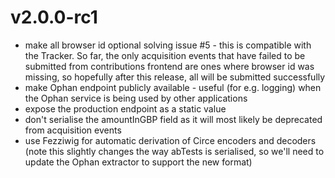 # v2.0.0-rc1
* make all browser id optional solving issue #5 - this is compatible with the Tracker. So far, the only acquisition events that have failed to be submitted from contributions frontend are ones where browser id was missing, so hopefully after this release, all will be submitted successfully
* make Ophan endpoint publicly available - useful (for e.g. logging) when the Ophan service is being used by other applications
* expose the production endpoint as a static value
* don't serialise the amountInGBP field as it will most likely be deprecated from acquisition events
* use Fezziwig for automatic derivation of Circe encoders and decoders (note this slightly changes the way abTests is serialised, so we'll need to update the Ophan extractor to support the new format)